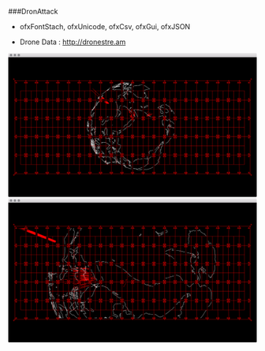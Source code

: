 ###DronAttack

- ofxFontStach, ofxUnicode, ofxCsv, ofxGui, ofxJSON    

- Drone Data : http://dronestre.am    

![captureImages/capture_01.png](captureImages/capture_01.png)    
![captureImages/capture_02.png](captureImages/capture_02.png)    

